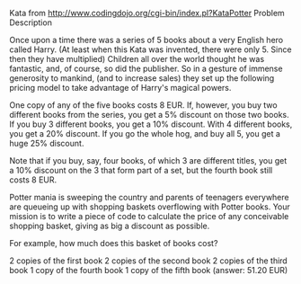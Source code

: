 

Kata from http://www.codingdojo.org/cgi-bin/index.pl?KataPotter 
Problem Description

Once upon a time there was a series of 5 books about a very English hero called Harry. (At least when this Kata was invented, there were only 5. 
Since then they have multiplied) Children all over the world thought he was fantastic, and, of course, so did the publisher. 
So in a gesture of immense generosity to mankind, (and to increase sales) they set up the following pricing model to take advantage of Harry's magical powers.

One copy of any of the five books costs 8 EUR. 
If, however, you buy two different books from the series, you get a 5% discount on those two books. 
If you buy 3 different books, you get a 10% discount. 
With 4 different books, you get a 20% discount. 
If you go the whole hog, and buy all 5, you get a huge 25% discount.

Note that if you buy, say, four books, of which 3 are different titles, 
 you get a 10% discount on the 3 that form part of a set, but the fourth book still costs 8 EUR.

Potter mania is sweeping the country and parents of teenagers everywhere are queueing up with shopping baskets overflowing with Potter books. 
Your mission is to write a piece of code to calculate the price of any conceivable shopping basket, giving as big a discount as possible.

For example, how much does this basket of books cost?

  2 copies of the first book
  2 copies of the second book
  2 copies of the third book
  1 copy of the fourth book
  1 copy of the fifth book
(answer: 51.20 EUR)